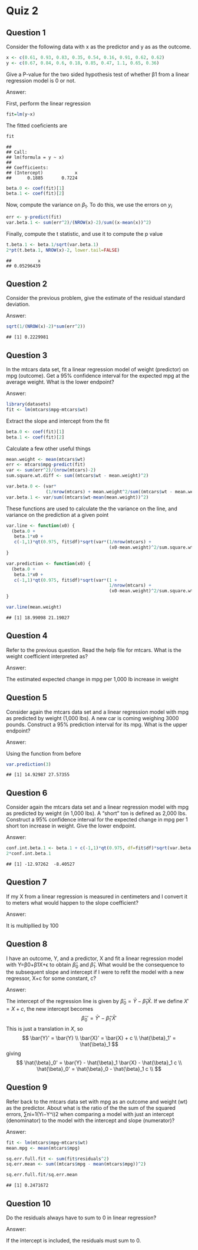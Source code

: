 # Quiz 2

## Question 1
Consider the following data with x as the predictor and y as as the outcome.


```r
x <- c(0.61, 0.93, 0.83, 0.35, 0.54, 0.16, 0.91, 0.62, 0.62)
y <- c(0.67, 0.84, 0.6, 0.18, 0.85, 0.47, 1.1, 0.65, 0.36)
```

Give a P-value for the two sided hypothesis test of whether β1 from a linear
regression model is 0 or not.

Answer:

First, perform the linear regression

```r
fit=lm(y~x)
```
The fitted coeficients are

```r
fit
```

```
## 
## Call:
## lm(formula = y ~ x)
## 
## Coefficients:
## (Intercept)            x  
##      0.1885       0.7224
```

```r
beta.0 <- coef(fit)[1]
beta.1 <- coef(fit)[2]
```

Now, compute the variance on $\beta_1$. To do this, we use the errors on $y_i$

```r
err <- y-predict(fit)
var.beta.1 <- sum(err^2)/(NROW(x)-2)/sum((x-mean(x))^2)
```

Finally, compute the t statistic, and use it to compute the p value

```r
t.beta.1 <- beta.1/sqrt(var.beta.1)
2*pt(t.beta.1, NROW(x)-2, lower.tail=FALSE)
```

```
##          x 
## 0.05296439
```

## Question 2
Consider the previous problem, give the estimate of the residual standard
deviation.

Answer:

```r
sqrt(1/(NROW(x)-2)*sum(err^2))
```

```
## [1] 0.2229981
```

## Question 3
In the mtcars data set, fit a linear regression model of weight (predictor) on
mpg (outcome). Get a 95% confidence interval for the expected mpg at the average
weight. What is the lower endpoint?

Answer:

```r
library(datasets)
fit <- lm(mtcars$mpg~mtcars$wt)
```

Extract the slope and intercept from the fit

```r
beta.0 <- coef(fit)[1]
beta.1 <- coef(fit)[2]
```

Calculate a few other useful things

```r
mean.weight <- mean(mtcars$wt)
err <- mtcars$mpg-predict(fit)
var <- sum(err^2)/(nrow(mtcars)-2)
sum.square.wt.diff <- sum((mtcars$wt - mean.weight)^2)

var.beta.0 <- (var*
               (1/nrow(mtcars) + mean.weight^2/sum((mtcars$wt - mean.weight)^2)))
var.beta.1 <- var/sum((mtcars$wt-mean(mean.weight))^2)
```

These functions are used to calculate the the variance on the line, and variance
on the prediction at a given point

```r
var.line <- function(x0) {
  (beta.0 +
   beta.1*x0 +
   c(-1,1)*qt(0.975, fit$df)*sqrt(var*(1/nrow(mtcars) +
                                       (x0-mean.weight)^2/sum.square.wt.diff)))
}

var.prediction <- function(x0) {
  (beta.0 +
   beta.1*x0 +
   c(-1,1)*qt(0.975, fit$df)*sqrt(var*(1 +
                                       1/nrow(mtcars) +
                                       (x0-mean.weight)^2/sum.square.wt.diff)))
}

var.line(mean.weight)
```

```
## [1] 18.99098 21.19027
```


## Question 4
Refer to the previous question. Read the help file for mtcars. What is the
weight coefficient interpreted as?

Answer:

The estimated expected change in mpg per 1,000 lb increase in weight


## Question 5
Consider again the mtcars data set and a linear regression model with mpg as
predicted by weight (1,000 lbs). A new car is coming weighing 3000 pounds.
Construct a 95% prediction interval for its mpg. What is the upper endpoint?

Answer:

Using the function from before

```r
var.prediction(3)
```

```
## [1] 14.92987 27.57355
```

## Question 6
Consider again the mtcars data set and a linear regression model with mpg as
predicted by weight (in 1,000 lbs). A “short” ton is defined as 2,000 lbs.
Construct a 95% confidence interval for the expected change in mpg per 1 short
ton increase in weight. Give the lower endpoint.

Answer:

```r
conf.int.beta.1 <- beta.1 + c(-1,1)*qt(0.975, df=fit$df)*sqrt(var.beta.1)
2*conf.int.beta.1
```

```
## [1] -12.97262  -8.40527
```

## Question 7
If my X from a linear regression is measured in centimeters and I convert it to
meters what would happen to the slope coefficient?

Answer:

It is multipllied by 100


## Question 8
I have an outcome, Y, and a predictor, X and fit a linear regression model with
Y=β0+β1X+ϵ to obtain $\hat{\beta}_0$ and $\hat{\beta}_1$. What would be the consequence to the
subsequent slope and intercept if I were to refit the model with a new
regressor, X+c for some constant, c?

Answer:

The intercept of the regression line is given by
$\hat{\beta}_0 = \bar{Y} - \hat{\beta}_1 \bar{X}$.
If we define $X' = X+c$, the new intercept becomes
$$
\hat{\beta}_0' = \bar{Y}' - \hat{\beta}_1' \bar{X}'
$$
This is just a translation in $X$, so
$$
\bar{Y}' = \bar{Y} \\
\bar{X}' = \bar{X} + c \\
\hat{\beta}_1' = \hat{\beta}_1
$$
giving
$$
\hat{\beta}_0' = \bar{Y} - \hat{\beta}_1 \bar{X} - \hat{\beta}_1 c \\
\hat{\beta}_0' = \hat{\beta}_0 - \hat{\beta}_1 c \\
$$

## Question 9
Refer back to the mtcars data set with mpg as an outcome and weight (wt) as
the predictor. About what is the ratio of the the sum of the squared errors,
∑ni=1(Yi−Y^i)2 when comparing a model with just an intercept (denominator) to
the model with the intercept and slope (numerator)?

Answer:

```r
fit <- lm(mtcars$mpg~mtcars$wt)
mean.mpg <- mean(mtcars$mpg)

sq.err.full.fit <- sum(fit$residuals^2)
sq.err.mean <- sum((mtcars$mpg - mean(mtcars$mpg))^2)

sq.err.full.fit/sq.err.mean
```

```
## [1] 0.2471672
```


## Question 10
Do the residuals always have to sum to 0 in linear regression?

Answer:

If the intercept is included, the residuals must sum to 0.

